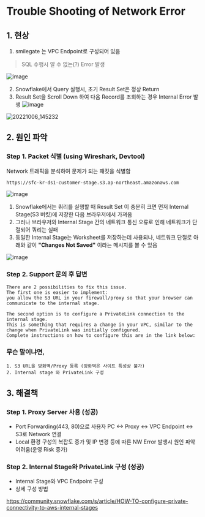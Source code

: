 # Trouble Shooting of Network Error

## 1. 현상
1. smilegate 는 VPC Endpoint로 구성되어 있음
> SQL 수행시 알 수 없는(?) Error 발생

![image](https://github.com/SKdatacloud/snowflake/assets/111560602/d3c67568-1590-48fb-9788-25143b33ade7)


2. Snowflake에서 Query 실행시, 초기 Result Set은 정상 Return
3. Result Set을 Scroll Down 하여 다음 Record를 조회하는 경우 Internal Error 발생
![image](https://user-images.githubusercontent.com/52474199/208307415-8d5e25e2-ac9e-47fe-b308-009eeb86377c.png)

![20221006_145232](https://user-images.githubusercontent.com/52474199/204763866-f8fcdb83-e3a1-4849-be0f-c3e43d5b57c1.jpg)


## 2. 원인 파악

### Step 1. Packet 식별 (using Wireshark, Devtool)

Network 트래픽을 분석하여 문제가 되는 패킷을 식별함
```
https://sfc-kr-ds1-customer-stage.s3.ap-northeast.amazonaws.com
```

![image](https://user-images.githubusercontent.com/52474199/208307344-ddde08e8-bdee-4a60-881b-ded1e2dad020.png)

1. Snowflake에서는 쿼리를 실행할 때 Result Set 이 충분히 크면 먼저 Internal Stage(S3 버킷)에 저장한 다음 브라우저에서 가져옴
2. 그러나 브라우저와 Internal Stage 간의 네트워크 통신 오류로 인해 네트워크가 단절되어 쿼리는 실패
3. 동일한 Internal Stage는 Worksheet를 저장하는데 사용되나, 네트워크 단절로 아래와 같이 **"Changes Not Saved"** 이라는 메시지를 볼 수 있음

![image](https://user-images.githubusercontent.com/52474199/208307378-5e71e1ac-ceac-4ea0-8903-e25df78b393b.png)


### Step 2. Support 문의 후 답변

```
There are 2 possibilities to fix this issue. 
The first one is easier to implement: 
you allow the S3 URL in your firewall/proxy so that your browser can communicate to the internal stage.

The second option is to configure a PrivateLink connection to the internal stage. 
This is something that requires a change in your VPC, similar to the change when PrivateLink was initially configured. 
Complete instructions on how to configure this are in the link below:
```
### 무슨 말이냐면,
```
1. S3 URL을 방화벽/Proxy 등록 (방화벽은 사이트 특성상 불가)
2. Internal stage 와 PrivateLink 구성
```

## 3. 해결책

### Step 1. Proxy Server 사용 (성공)
* Port Forwarding(443, 80)으로 사용자 PC <-> Proxy <-> VPC Endpoint <-> S3로 Network 연결
* Local 환경 구성의 복잡도 증가 및 IP 변경 등에 따른 NW Error 발생시 원인 파악 어려움(운영 Risk 증가)

### Step 2. Internal Stage와 PrivateLink 구성 (성공)
* Internal Stage와 VPC Endpoint 구성
* 상세 구성 방법

https://community.snowflake.com/s/article/HOW-TO-configure-private-connectivity-to-aws-internal-stages
